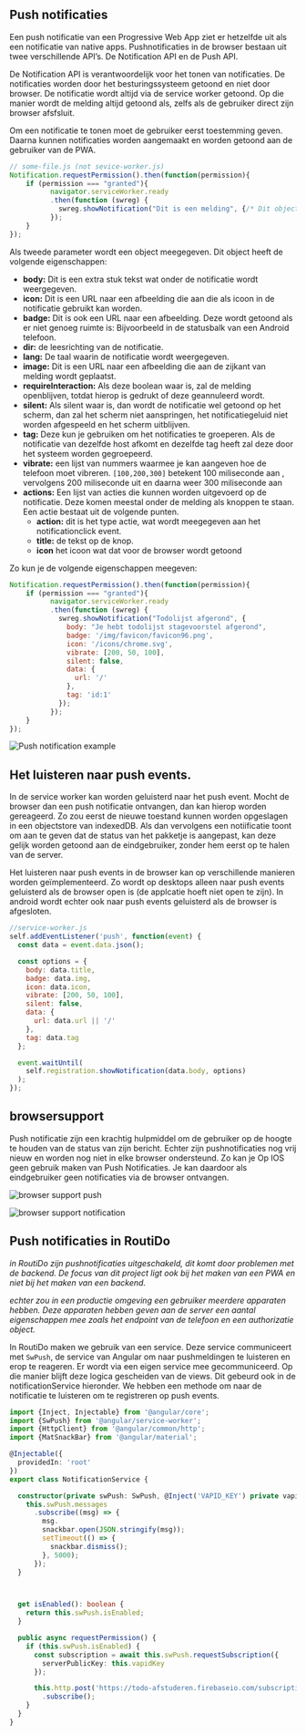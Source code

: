 ## Push notificaties
Een push notificatie van een Progressive Web App ziet er hetzelfde uit als een notificatie van native apps. Pushnotificaties in de browser bestaan uit twee verschillende API’s. De Notification API en de Push API. 

De Notification API is verantwoordelijk voor het tonen van notificaties. De notificaties worden door het besturingssysteem getoond en niet door browser. De notificatie wordt altijd via de service worker getoond. Op die manier wordt de melding altijd getoond als, zelfs als de gebruiker direct zijn browser afsfsluit. 

Om een notificatie te tonen moet de gebruiker eerst toestemming geven. Daarna kunnen notificaties worden aangemaakt en worden getoond aan de gebruiker van de PWA.
```javascript
// some-file.js (not sevice-worker.js)
Notification.requestPermission().then(function(permission){
    if (permission === "granted"){
	      navigator.serviceWorker.ready
          .then(function (swreg) {
            swreg.showNotification("Dit is een melding", {/* Dit object wordt hieronder uitgelegd */})
          });
    }
});

```
Als tweede parameter wordt een object meegegeven. Dit object heeft de volgende eigenschappen:

- **body:** Dit is een extra stuk tekst wat onder de notificatie wordt weergegeven.
- **icon:** Dit is een URL naar een afbeelding die aan die als icoon in de notificatie gebruikt kan worden.
- **badge:** Dit is ook een URL naar een afbeelding. Deze wordt getoond als er niet genoeg ruimte is: Bijvoorbeeld in de statusbalk van een Android telefoon.
- **dir:** de leesrichting van de notificatie.
- **lang:** De taal waarin de notificatie wordt weergegeven.
- **image:** Dit is een URL naar een afbeelding die aan de zijkant van melding wordt geplaatst.
- **requireInteraction:** Als deze boolean waar is, zal de melding openblijven, totdat hierop is gedrukt of deze geannuleerd wordt.
- **silent:** Als silent waar is, dan wordt de notificatie wel getoond op het scherm, dan zal het scherm niet aanspringen, het notificatiegeluid niet worden afgespeeld en het scherm uitblijven.
- **tag:** Deze kun je gebruiken om het notificaties te groeperen. Als de notificatie van dezelfde host afkomt en dezelfde tag heeft zal deze door het systeem worden gegroepeerd.
- **vibrate:** een lijst van nummers waarmee je kan aangeven hoe de telefoon moet vibreren. `[100,200,300]` betekent 100 miliseconde aan , vervolgens 200 miliseconde uit en daarna weer 300 miliseconde aan
- **actions:** Een lijst van acties die kunnen worden uitgevoerd op de notificatie. Deze komen meestal onder de melding als knoppen te staan. Een actie bestaat uit de volgende punten.
  - **action:** dit is het type actie, wat wordt meegegeven aan het notificationclick event.
  - **title:** de tekst op de knop.
  - **icon** het icoon wat dat voor de browser wordt getoond

Zo kun je de volgende eigenschappen meegeven:
```javascript
Notification.requestPermission().then(function(permission){
    if (permission === "granted"){
	      navigator.serviceWorker.ready
          .then(function (swreg) {
            swreg.showNotification("Todolijst afgerond", {
              body: "Je hebt todolijst stagevoorstel afgerond",
              badge: '/img/favicon/favicon96.png',
              icon: '/icons/chrome.svg',
              vibrate: [200, 50, 100],
              silent: false,
              data: {
                url: '/'
              },
              tag: 'id:1'
            });
          });
    }
});
```
![Push notification example](docs/img/push-layout.png)

## Het luisteren naar push events.

In de service worker kan worden geluisterd naar het push event. Mocht de browser dan een push notificatie ontvangen, dan kan hierop worden gereageerd. Zo zou eerst de nieuwe toestand kunnen worden opgeslagen in een objectstore van indexedDB. Als dan vervolgens een notiificatie toont om aan te geven dat de status van het pakketje is aangepast, kan deze gelijk worden getoond aan de eindgebruiker, zonder hem eerst op te halen van de server. 

Het luisteren naar push events in de browser kan op verschillende manieren worden geïmplementeerd. Zo wordt op desktops alleen naar push events geluisterd als de browser open is (de applcatie hoeft niet open te zijn). In android wordt echter ook naar push events geluisterd als de browser is afgesloten.

```javascript
//service-worker.js
self.addEventListener('push', function(event) {
  const data = event.data.json();

  const options = {
    body: data.title,
    badge: data.img,
    icon: data.icon,
    vibrate: [200, 50, 100],
    silent: false,
    data: {
      url: data.url || '/'
    },
    tag: data.tag
  };

  event.waitUntil(
    self.registration.showNotification(data.body, options)
  );
});
```

## browsersupport
Push notificatie zijn een krachtig hulpmiddel om de gebruiker op de hoogte te houden van de status van zijn bericht. Echter zijn pushnotificaties nog vrij nieuw en worden nog niet in elke browser ondersteund. Zo kan je Op IOS geen gebruik maken van Push Notificaties. Je kan daardoor als eindgebruiker geen notificaties via de browser ontvangen.

![browser support push](docs/img/browsersupport-push.png)


![browser support notification](docs/img/browsersupport-notification.png)

## Push notificaties in  RoutiDo
*in RoutiDo zijn pushnotificaties uitgeschakeld, dit komt door problemen met de backend. De focus van dit project ligt ook bij het maken van een PWA en niet bij het maken van een backend.*

*echter zou in een productie omgeving een gebruiker meerdere apparaten hebben. Deze apparaten hebben geven aan de server een aantal eigenschappen mee zoals het endpoint van de telefoon en een authorizatie object.*

In RoutiDo maken we gebruik van een service. Deze service communiceert met `SwPush`, de service van Angular om naar pushmeldingen te luisteren en erop te reageren. Er wordt via een eigen service mee gecommuniceerd. Op die manier blijft deze logica gescheiden van de views. Dit gebeurd ook in de notificationService hieronder. We hebben een methode om naar de notificatie te luisteren om te registreren op push events.

```typescript
import {Inject, Injectable} from '@angular/core';
import {SwPush} from '@angular/service-worker';
import {HttpClient} from '@angular/common/http';
import {MatSnackBar} from '@angular/material';

@Injectable({
  providedIn: 'root'
})
export class NotificationService {

  constructor(private swPush: SwPush, @Inject('VAPID_KEY') private vapidKey: string, private http: HttpClient, snackbar: MatSnackBar) {
    this.swPush.messages
      .subscribe((msg) => {
        msg.
        snackbar.open(JSON.stringify(msg));
        setTimeout(() => {
          snackbar.dismiss();
        }, 5000);
      });
  }



  get isEnabled(): boolean {
    return this.swPush.isEnabled;
  }

  public async requestPermission() {
    if (this.swPush.isEnabled) {
      const subscription = await this.swPush.requestSubscription({
        serverPublicKey: this.vapidKey
      });

      this.http.post('https://todo-afstuderen.firebaseio.com/subscriptions.json', subscription)
        .subscribe();
    }
  }
}

```